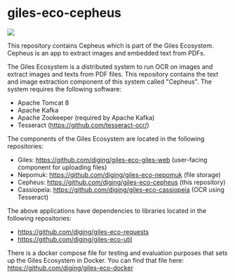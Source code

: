 # giles-eco-cepheus

<a href='http://diging-dev.asu.edu/jenkins/job/GECO_test_cepheus_on_push'><img src='http://diging-dev.asu.edu/jenkins/buildStatus/icon?job=GECO_test_cepheus_on_push'></a>

This repository contains Cepheus which is part of the Giles Ecosystem. Cepheus is an app to extract images and embedded text from PDFs.

The Giles Ecosystem is a distributed system to run OCR on images and extract images and texts from PDF files. This repository contains the text and image extraction component of this system called "Cepheus". The system requires the following software:

* Apache Tomcat 8
* Apache Kafka
* Apache Zookeeper (required by Apache Kafka)
* Tesseract (https://github.com/tesseract-ocr/)

The components of the Giles Ecosystem are located in the following repositories:

* Giles: https://github.com/diging/giles-eco-giles-web (user-facing component for uploading files)
* Nepomuk: https://github.com/diging/giles-eco-nepomuk (file storage)
* Cepheus: https://github.com/diging/giles-eco-cepheus (this repository)
* Cassiopeia: https://github.com/diging/giles-eco-cassiopeia (OCR using Tesseract)

The above applications have dependencies to libraries located in the following repositories:

* https://github.com/diging/giles-eco-requests
* https://github.com/diging/giles-eco-util

There is a docker compose file for testing and evaluation purposes that sets up the Giles Ecosystem in Docker. You can find that file here: https://github.com/diging/giles-eco-docker
